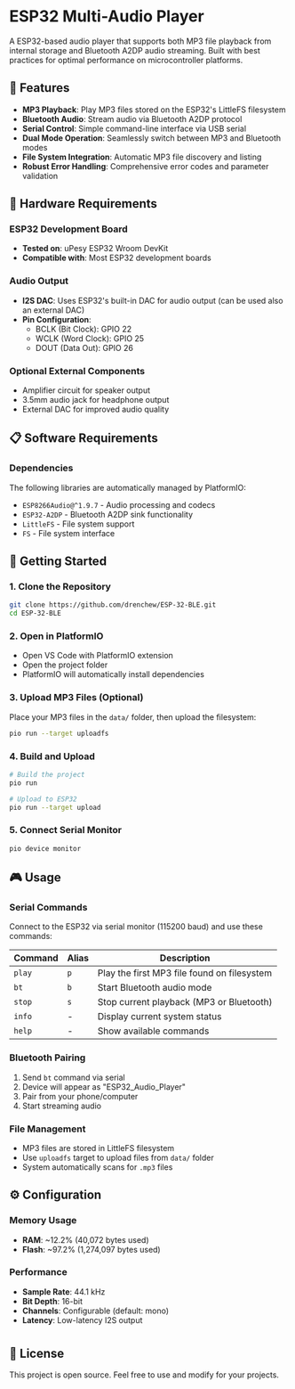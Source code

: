 # ESP32 Multi-Audio Player

A ESP32-based audio player that supports both MP3 file playback from internal storage and Bluetooth A2DP audio streaming. Built with best practices for optimal performance on microcontroller platforms.

## 🎵 Features

- **MP3 Playback**: Play MP3 files stored on the ESP32's LittleFS filesystem
- **Bluetooth Audio**: Stream audio via Bluetooth A2DP protocol
- **Serial Control**: Simple command-line interface via USB serial
- **Dual Mode Operation**: Seamlessly switch between MP3 and Bluetooth modes
- **File System Integration**: Automatic MP3 file discovery and listing
- **Robust Error Handling**: Comprehensive error codes and parameter validation

## 🔧 Hardware Requirements

### ESP32 Development Board
- **Tested on**: uPesy ESP32 Wroom DevKit
- **Compatible with**: Most ESP32 development boards

### Audio Output
- **I2S DAC**: Uses ESP32's built-in DAC for audio output
    (can be used also an external DAC)
- **Pin Configuration**:
  - BCLK (Bit Clock): GPIO 22
  - WCLK (Word Clock): GPIO 25  
  - DOUT (Data Out): GPIO 26

### Optional External Components
- Amplifier circuit for speaker output
- 3.5mm audio jack for headphone output
- External DAC for improved audio quality

## 📋 Software Requirements



### Dependencies
The following libraries are automatically managed by PlatformIO:
- `ESP8266Audio@^1.9.7` - Audio processing and codecs
- `ESP32-A2DP` - Bluetooth A2DP sink functionality
- `LittleFS` - File system support
- `FS` - File system interface

## 🚀 Getting Started

### 1. Clone the Repository
```bash
git clone https://github.com/drenchew/ESP-32-BLE.git
cd ESP-32-BLE
```

### 2. Open in PlatformIO
- Open VS Code with PlatformIO extension
- Open the project folder
- PlatformIO will automatically install dependencies

### 3. Upload MP3 Files (Optional)
Place your MP3 files in the `data/` folder, then upload the filesystem:
```bash
pio run --target uploadfs
```

### 4. Build and Upload
```bash
# Build the project
pio run

# Upload to ESP32
pio run --target upload
```

### 5. Connect Serial Monitor
```bash
pio device monitor
```

## 🎮 Usage

### Serial Commands
Connect to the ESP32 via serial monitor (115200 baud) and use these commands:

| Command | Alias | Description |
|---------|-------|-------------|
| `play` | `p` | Play the first MP3 file found on filesystem |
| `bt` | `b` | Start Bluetooth audio mode |
| `stop` | `s` | Stop current playback (MP3 or Bluetooth) |
| `info` | - | Display current system status |
| `help` | - | Show available commands |

### Bluetooth Pairing
1. Send `bt` command via serial
2. Device will appear as "ESP32_Audio_Player"
3. Pair from your phone/computer
4. Start streaming audio

### File Management
- MP3 files are stored in LittleFS filesystem
- Use `uploadfs` target to upload files from `data/` folder
- System automatically scans for `.mp3` files

## ⚙️ Configuration


### Memory Usage
- **RAM**: ~12.2% (40,072 bytes used)
- **Flash**: ~97.2% (1,274,097 bytes used)

### Performance
- **Sample Rate**: 44.1 kHz
- **Bit Depth**: 16-bit
- **Channels**: Configurable (default: mono)
- **Latency**: Low-latency I2S output

#

## 📄 License

This project is open source. Feel free to use and modify for your projects.

